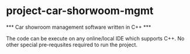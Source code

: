 # project-car-shorwoom-mgmt

*** Car showroom management software written in C++ ***

The code can be execute on any online/local IDE which supports C++. No other special pre-requsites required to run the project.
